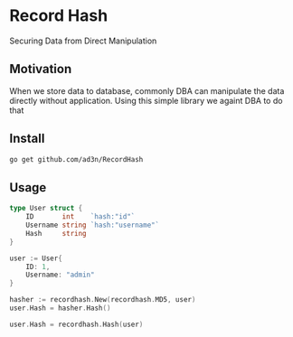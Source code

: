 # Record Hash

Securing Data from Direct Manipulation

## Motivation

When we store data to database, commonly DBA can manipulate the data directly without application. Using this simple library we againt DBA to do that

## Install

```bash
go get github.com/ad3n/RecordHash
```

## Usage

```go
type User struct {
    ID       int    `hash:"id"`
    Username string `hash:"username"`
    Hash     string
}

user := User{
    ID: 1,
    Username: "admin"   
}

hasher := recordhash.New(recordhash.MD5, user)
user.Hash = hasher.Hash()

user.Hash = recordhash.Hash(user)
```
